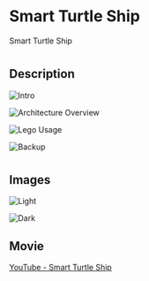 # Smart Turtle Ship
Smart Turtle Ship


#
## Description
![Intro](https://postfiles.pstatic.net/MjAxODAyMTRfMTgx/MDAxNTE4NTc3MDY1OTEw.9f-HcDbd6PYKsOo3GstAoIwqFes907hw152dCPXvlMkg.guNlLROAKb1liuWs27DuCo2Ctvcd6hMaxVUKqTVSb-Mg.PNG.pcmola/%EC%8A%AC%EB%9D%BC%EC%9D%B4%EB%93%9C5.PNG?type=w773)

![Architecture Overview](https://postfiles.pstatic.net/MjAxODAyMTRfMTI4/MDAxNTE4NTc3MDY1ODA4.AXTt0wtz3D-Smtrl9eMQgqGQf2ViVZCVrAsKsPSVvg0g.TDMI58hT5rQIpm03GOpVbvc0UTOdJIYI0uncgNrirDMg.PNG.pcmola/%EC%8A%AC%EB%9D%BC%EC%9D%B4%EB%93%9C6.PNG?type=w773)

![Lego Usage](https://postfiles.pstatic.net/MjAxODAyMTRfMTEy/MDAxNTE4NTc3MDY1OTkw.gtB5NYCcARIqbHrZkYM-lhDCWDm9FeukvkKCsVmJp5Mg.X901WQjLfmyrpzFwYZJRRapPIAAxAkt-FLSIhGEArO4g.PNG.pcmola/%EC%8A%AC%EB%9D%BC%EC%9D%B4%EB%93%9C7.PNG?type=w773)

![Backup](https://postfiles.pstatic.net/MjAxODAyMTRfMTI3/MDAxNTE4NTc3MDY2MDM3.FbvopOf3egRZeDsojDeU44UPV4T9fx6Uqbj-UgdKYIIg.TrbPdIT86eVFgYFcdTsnUB23iKpCAUjXHr0l8UwLdvog.PNG.pcmola/%EC%8A%AC%EB%9D%BC%EC%9D%B4%EB%93%9C8.PNG?type=w773)


#
## Images
![Light](https://postfiles.pstatic.net/MjAxNzEwMTlfMTc2/MDAxNTA4NDI0NDExNjUx._5P1lX3Vj9HSjOTYVYSLiK3kQVk7kh_Co_Retkzx6KYg.UCXLQg4sBNOh7d_DYBDPscHkDHhhFAA_pEjGxZfmUGIg.JPEG.pcmola/IMG_7130.JPG?type=w773)

![Dark](https://postfiles.pstatic.net/MjAxNzEwMTlfMjM5/MDAxNTA4NDI0NDg2NTY3._eKgrKEK8lfupetxeQ6q_VdXD6KpesocHJ5CU5L8lFEg.42b7i-MM25-g3Vq32XQS-PREvbhNG5otbG78Vu6HLPAg.JPEG.pcmola/IMG_7144.JPG?type=w773)




##
## Movie
[YouTube - Smart Turtle Ship](https://youtu.be/z4dg3_7LinY)
